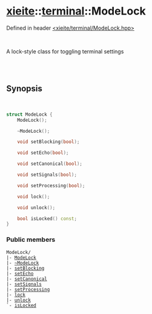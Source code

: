 # [xieite](../../README.md)::[terminal](../terminal.md)::ModeLock
Defined in header [<xieite/terminal/ModeLock.hpp>](../../include/xieite/terminal/ModeLock.hpp)

<br/>

A lock-style class for toggling terminal settings

<br/><br/>

## Synopsis

<br/>

```cpp
struct ModeLock {
	ModeLock();

	~ModeLock();

	void setBlocking(bool);

	void setEcho(bool);

	void setCanonical(bool);

	void setSignals(bool);

	void setProcessing(bool);

	void lock();

	void unlock();

	bool isLocked() const;
}
```
### Public members
<pre><code>ModeLock/
|- <a href="./ModeLock/constructor.md">ModeLock</a>
|- <a href="./ModeLock/destructor.md">~ModeLock</a>
|- <a href="./ModeLock/setBlocking.md">setBlocking</a>
|- <a href="./ModeLock/setEcho.md">setEcho</a>
|- <a href="./ModeLock/setCanonical.md">setCanonical</a>
|- <a href="./ModeLock/setSignals.md">setSignals</a>
|- <a href="./ModeLock/setProcessing.md">setProcessing</a>
|- <a href="./ModeLock/lock.md">lock</a>
|- <a href="./ModeLock/unlock.md">unlock</a>
`- <a href="./ModeLock/isLocked.md">isLocked</a>
</code></pre>
